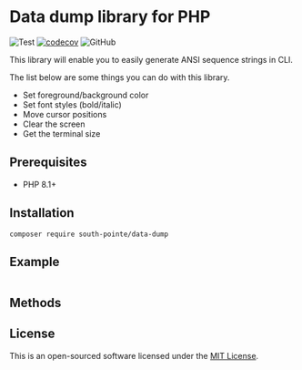 # Data dump library for PHP

![Test](https://github.com/south-pointe/var-dump/actions/workflows/test.yml/badge.svg)
[![codecov](https://codecov.io/gh/south-pointe/var-dump/branch/main/graph/badge.svg?token=1PV8FB4O4O)](https://codecov.io/gh/south-pointe/ansi)
![GitHub](https://img.shields.io/github/license/south-pointe/var-dump)

This library will enable you to easily generate ANSI sequence strings in CLI.

The list below are some things you can do with this library.

- Set foreground/background color
- Set font styles (bold/italic)
- Move cursor positions
- Clear the screen
- Get the terminal size

## Prerequisites

- PHP 8.1+

## Installation

```
composer require south-pointe/data-dump
```

## Example

```php

```

## Methods

## License

This is an open-sourced software licensed under the [MIT License](LICENSE).
